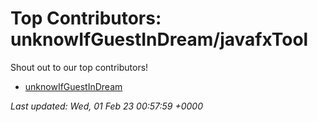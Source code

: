 # Top Contributors: unknowIfGuestInDream/javafxTool

Shout out to our top contributors!

- [unknowIfGuestInDream](https://github.com/unknowIfGuestInDream)

_Last updated: Wed, 01 Feb 23 00:57:59 +0000_